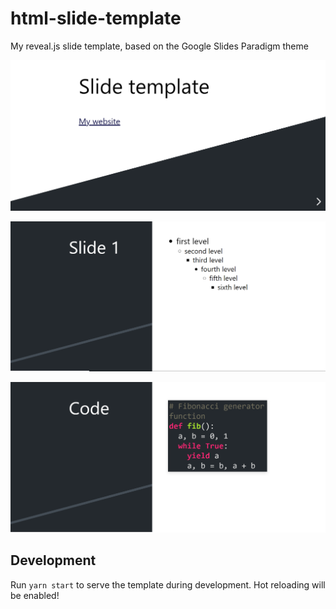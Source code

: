 # html-slide-template

My reveal.js slide template, based on the Google Slides Paradigm theme

![Title slide of the template](./doc/img/title-slide.png)

![Slide from the template with body text](./doc/img/title-and-body-slide.png)

![Slide from the template with a code block](./doc/img/title-and-body-code-slide.png)

## Development

Run `yarn start` to serve the template during development. Hot reloading will be
enabled!
